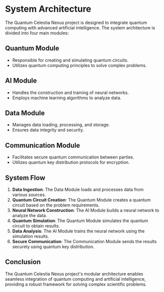 # System Architecture

The Quantum Celestia Nexus project is designed to integrate quantum computing with advanced artificial intelligence. The system architecture is divided into four main modules:

## Quantum Module
- Responsible for creating and simulating quantum circuits.
- Utilizes quantum computing principles to solve complex problems.

## AI Module
- Handles the construction and training of neural networks.
- Employs machine learning algorithms to analyze data.

## Data Module
- Manages data loading, processing, and storage.
- Ensures data integrity and security.

## Communication Module
- Facilitates secure quantum communication between parties.
- Utilizes quantum key distribution protocols for encryption.

## System Flow
1. **Data Ingestion**: The Data Module loads and processes data from various sources.
2. **Quantum Circuit Creation**: The Quantum Module creates a quantum circuit based on the problem requirements.
3. **Neural Network Construction**: The AI Module builds a neural network to analyze the data.
4. **Quantum Simulation**: The Quantum Module simulates the quantum circuit to obtain results.
5. **Data Analysis**: The AI Module trains the neural network using the simulation results.
6. **Secure Communication**: The Communication Module sends the results securely using quantum key distribution.

## Conclusion
The Quantum Celestia Nexus project's modular architecture enables seamless integration of quantum computing and artificial intelligence, providing a robust framework for solving complex scientific problems.
